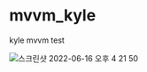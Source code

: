 # mvvm_kyle
kyle mvvm test



![스크린샷 2022-06-16 오후 4 21 50](https://user-images.githubusercontent.com/39255829/174028510-6c254b04-5d8b-483f-8e9a-f3877087ff1a.png)
